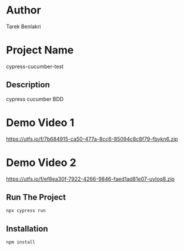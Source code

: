 # Author
 Tarek Benlakri
 
# Project Name
 cypress-cucumber-test

## Description
 cypress cucumber BDD
# Demo Video 1
  https://utfs.io/f/7b684915-ca50-477a-8cc6-85094c8c8f79-fbykn6.zip
  # Demo Video 2
  https://utfs.io/f/ef8ea30f-7922-4266-9846-faed1ad81e07-uvloq8.zip
## Run The Project
    npx cypress run
    
## Installation
```bash
npm install

